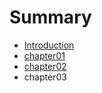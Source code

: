 # Summary

* [Introduction](README.md)
* [chapter01](chapter01.md)
* [chapter02](chapter02.md)
* chapter03

